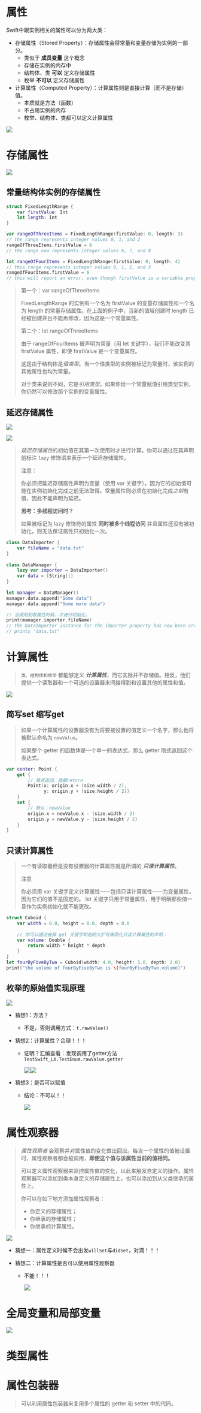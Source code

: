 

# 属性

Swift中跟实例相关的属性可以分为两大类：

* 存储属性（Stored Property）：存储属性会将常量和变量存储为实例的一部分。
    * 类似于 **成员变量** 这个概念
    * 存储在实例的内存中
    * 结构体、类 **可以** 定义存储属性
    * 枚举 **不可以** 定义存储属性
* 计算属性（Computed Property）：计算属性则是直接计算（而不是存储）值。
    * 本质就是方法（函数）
    * 不占用实例的内存
    * 枚举、结构体、类都可以定义计算属性

![](media_08Property/001.png)





# 存储属性

![](media_08Property/002.png)

## 常量结构体实例的存储属性

```swift
struct FixedLengthRange {
    var firstValue: Int
    let length: Int
}

var rangeOfThreeItems = FixedLengthRange(firstValue: 0, length: 3)
// the range represents integer values 0, 1, and 2
rangeOfThreeItems.firstValue = 6
// the range now represents integer values 6, 7, and 8

let rangeOfFourItems = FixedLengthRange(firstValue: 0, length: 4)
// this range represents integer values 0, 1, 2, and 3
rangeOfFourItems.firstValue = 6
// this will report an error, even though firstValue is a variable property
```

> 第一个：var rangeOfThreeItems
>
> FixedLengthRange 的实例有一个名为 firstValue 的变量存储属性和一个名为 length 的常量存储属性。在上面的例子中，当新的值域创建时 length 已经被创建并且不能再修改，因为这是一个常量属性。
>
> 
>
> 第二个：let rangeOfThreeItems
>
> 由于 rangeOfFourItems 被声明为常量（用 let 关键字），我们不能改变其 firstValue 属性，即使 firstValue 是一个变量属性。
>
> 这是由于结构体是*值类型*。当一个值类型的实例被标记为常量时，该实例的其他属性也均为常量。
>
> 对于类来说则不同，它是*引用类型*。如果你给一个常量赋值引用类型实例，你仍然可以修改那个实例的变量属性。



## 延迟存储属性

![](media_08Property/004.png)

![](media_08Property/005.png)



> *延迟存储属性*的初始值在其第一次使用时才进行计算。你可以通过在其声明前标注 `lazy` 修饰语来表示一个延迟存储属性。
>
> 注意：
>
> 你必须把延迟存储属性声明为变量（使用 var 关键字），因为它的初始值可能在实例初始化完成之前无法取得。常量属性则必须在初始化完成*之前*有值，因此不能声明为延迟。
>
> 
>
> **思考：多线程访问时？**
>
> 如果被标记为 lazy 修饰符的属性 **同时被多个线程访问** 并且属性还没有被初始化，则无法保证属性只初始化一次。

```swift
class DataImporter {
    var fileName = "data.txt"
}
 
class DataManager {
    lazy var importer = DataImporter()
    var data = [String]()
}
 
let manager = DataManager()
manager.data.append("Some data")
manager.data.append("Some more data")

// 当调用到改属性时候，才进行初始化。
print(manager.importer.fileName)
// the DataImporter instance for the importer property has now been created
// prints "data.txt"
```



# 计算属性

> `类、结构体和枚举` 都能够定义 ***计算属性***，而它实际并不存储值。相反，他们提供一个读取器和一个可选的设置器来间接得到和设置其他的属性和值。

![](media_08Property/003.png)



## 简写set 缩写get

> 如果一个计算属性的设置器没有为将要被设置的值定义一个名字，那么他将被默认命名为 `newValue`。
>
> 如果整个 getter 的函数体是一个单一的表达式，那么 getter 隐式返回这个表达式。

```swift
var center: Point {
    get {
        // 隐式返回，隐藏return
        Point(x: origin.x + (size.width / 2),
              y: origin.y + (size.height / 2))
    }
    set {
        // 默认：newValue
        origin.x = newValue.x - (size.width / 2)
        origin.y = newValue.y - (size.height / 2)
    }
}
```



## 只读计算属性

> 一个有读取器但是没有设置器的计算属性就是所谓的 ***只读计算属性***。
>
> 
>
> 注意
>
> 你必须用 var 关键字定义计算属性——包括只读计算属性——为变量属性，因为它们的值不是固定的。 let 关键字只用于常量属性，用于明确那些值一旦作为实例初始化就不能更改。

```swift
struct Cuboid {
    var width = 0.0, height = 0.0, depth = 0.0
    
    // 你可以通过去掉 get 关键字和他的大扩号来简化只读计算属性的声明：
    var volume: Double {
        return width * height * depth
    }
}
let fourByFiveByTwo = Cuboid(width: 4.0, height: 5.0, depth: 2.0)
print("the volume of fourByFiveByTwo is \(fourByFiveByTwo.volume)")
```



## 枚举的原始值实现原理

![](media_08Property/008.png)



* 猜想1：方法？
  * 不是，否则调用方式：`t.rawValue()`

* 猜想2：计算属性？合理！！！

  * 证明？汇编查看：发现调用了getter方法 `TestSwift_LX.TestEnum.rawValue.getter`

    ![](media_08Property/009.png)![](media_08Property/010.png)

* 猜想3：是否可以赋值

  * 结论：不可以！！

    ![](media_08Property/011.png)



# 属性观察器

> *属性观察者* 会观察并对属性值的变化做出回应。每当一个属性的值被设置时，属性观察者都会被调用，**即使这个值与该属性当前的值相同。**
>
> 可以定义属性观察器来监控属性值的变化，以此来触发自定义的操作。属性观察器可以添加到类本身定义的存储属性上，也可以添加到从父类继承的属性上。
>
> 你可以在如下地方添加属性观察者：
>
> - 你定义的存储属性；
> - 你继承的存储属性；
> - 你继承的计算属性。

 

![](media_08Property/012.png)



* 猜想一：属性定义时候不会出发`willSet`与`didSet`，对滴！！！

* 猜想二：计算属性是否可以使用属性观察器

  * 不能！！！

    ![](media_08Property/013.png)





# 全局变量和局部变量

![](media_08Property/014.png)









# 类型属性







# 属性包装器

> 可以利用属性包装器来复用多个属性的 getter 和 setter 中的代码。


